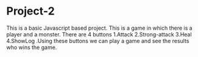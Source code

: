 # Project-2
This is a basic Javascript based project. This is a game in which there is a player and a monster. There are 4 buttons 1.Attack  2.Strong-attack  3.Heal  4.ShowLog  .Using these buttons we can play a game and see the results who wins the game.
